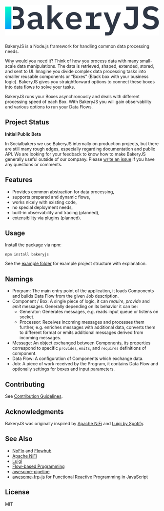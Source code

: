 # ![BakeryJS](assets/logo.png)

BakeryJS is a Node.js framework for handling common data processing needs.

Why would you need it? Think of how you process data with many small-scale data manipulations. The data is retrieved, shaped, extended, stored, and sent to UI. Imagine you divide complex data processing tasks into smaller reusable components or “Boxes” (Black box with your business logic). BakeryJS gives you straightforward options to connect these boxes into data flows to solve your tasks.

BakeryJS runs your Boxes asynchronously and deals with different processing speed of each Box. With BakeryJS you will gain observability and various options to run your Data Flows.

## Project Status

**Initial Public Beta**

In Socialbakers we use BakeryJS internally on production projects, but there are still many rough edges, especially regarding documentation and public API. We are looking for your feedback to know how to make BakeryJS generally useful outside of our company. Please [write an issue](https://github.com/Socialbakers/BakeryJS/issues) if you have any questions or comments.

## Features

-   Provides common abstraction for data processing,
-   supports prepared and dynamic flows,
-   works nicely with existing code,
-   no special deployment needs,
-   built-in observability and tracing (planned),
-   extensibility via plugins (planned).

## Usage

Install the package via npm:

```
npm install bakeryjs
```

See the [example folder](example/) for example project structure with explanation.

## Namings

- Program: The main entry point of the application, it loads Components and builds Data Flow from the given Job description.
- Component / Box: A single piece of logic, it can _require_, _provide_ and _emit_ messages. Generally depending on its behavior it can be:
    - Generator: Generates messages, e.g. reads input queue or listens on socket.
    - Processor: Receives incoming messages and processes them further, e.g. enriches messages with additional data, converts them to different format or emits additional messages derived from incoming messages.
- Message: An object exchanged between Components, its properties correspond to specific `provides`, `emits`, and `requires` definitions of component.
- Data Flow: A configuration of Components which exchange data.
- Job: A piece of work received by the Program, it contains Data Flow and optionally settings for boxes and input parameters.


## Contributing

See [Contribution Guidelines](CONTRIBUTING.md).

## Acknowledgments

BakeryJS was originally inspired by [Apache NiFi](https://nifi.apache.org/) and [Luigi by Spotify](https://github.com/spotify/luigi).

## See Also

-   [NoFlo](https://noflojs.org/) and [Flowhub](https://flowhub.io/)
-   [Apache NiFi](https://nifi.apache.org/)
-   [Luigi](https://github.com/spotify/luigi)
-   [Flow-based Programming](http://www.jpaulmorrison.com/fbp/)
-   [awesome-pipeline](https://github.com/pditommaso/awesome-pipeline)
-   [awesome-frp-js](https://github.com/stoeffel/awesome-frp-js) for Functional Reactive Programming in JavaScript

## License

MIT
